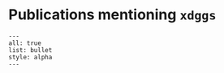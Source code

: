 # Publications mentioning `xdggs`

```{bibliography} publications.bib
---
all: true
list: bullet
style: alpha
---
```
